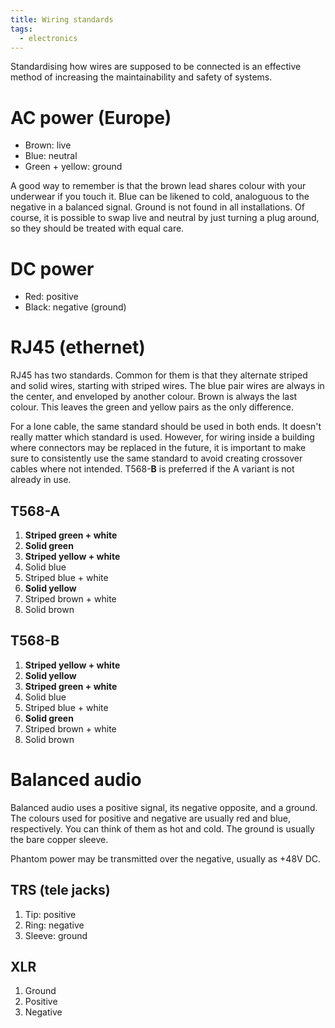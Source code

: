 ```yaml
---
title: Wiring standards
tags:
  - electronics
---
```


Standardising how wires are supposed to be connected is an effective method of
increasing the maintainability and safety of systems.

# AC power (Europe)

- Brown: live
- Blue: neutral
- Green + yellow: ground

A good way to remember is that the brown lead shares colour with your underwear
if you touch it. Blue can be likened to cold, analoguous to the negative in a
balanced signal. Ground is not found in all installations. Of course, it is
possible to swap live and neutral by just turning a plug around, so they should
be treated with equal care.

# DC power

- Red: positive
- Black: negative (ground)

# RJ45 (ethernet)

RJ45 has two standards. Common for them is that they alternate striped and
solid wires, starting with striped wires. The blue pair wires are always in the
center, and enveloped by another colour. Brown is always the last colour. This
leaves the green and yellow pairs as the only difference.

For a lone cable, the same standard should be used in both ends. It doesn't
really matter which standard is used. However, for wiring inside a building
where connectors may be replaced in the future, it is important to make sure to
consistently use the same standard to avoid creating crossover cables where not
intended. T568-**B** is preferred if the A variant is not already in use.

## T568-A

1. **Striped green + white**
2. **Solid green**
3. **Striped yellow + white**
4. Solid blue
5. Striped blue + white
6. **Solid yellow**
7. Striped brown + white
8. Solid brown

## T568-B

1. **Striped yellow + white**
2. **Solid yellow**
3. **Striped green + white**
4. Solid blue
5. Striped blue + white
6. **Solid green**
7. Striped brown + white
8. Solid brown

# Balanced audio

Balanced audio uses a positive signal, its negative opposite, and a ground. The
colours used for positive and negative are usually red and blue, respectively.
You can think of them as hot and cold. The ground is usually the bare copper
sleeve.

Phantom power may be transmitted over the negative, usually as +48V DC.

## TRS (tele jacks)

1. Tip: positive
2. Ring: negative
3. Sleeve: ground

## XLR

1. Ground
2. Positive
3. Negative
